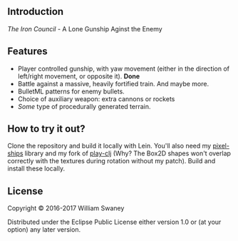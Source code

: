 ## Introduction

*The Iron Council* - A Lone Gunship Aginst the Enemy

## Features

  * Player controlled gunship, with yaw movement (either in the direction of left/right movement, or opposite it). **Done**
  * Battle against a massive, heavily fortified train. And maybe more.
  * BulletML patterns for enemy bullets.
  * Choice of auxiliary weapon: extra cannons or rockets
  * *Some* type of procedurally generated terrain.

## How to try it out?

Clone the repository and build it locally with Lein. You'll also need my [pixel-ships](https://github.com/the2bears/pixel-ships) library and my fork of [play-clj](https://github.com/the2bears/play-clj) (Why? The Box2D shapes won't overlap correctly with the textures during rotation without my patch). Build and install these locally.


## License

Copyright © 2016-2017 William Swaney

Distributed under the Eclipse Public License either version 1.0 or (at
your option) any later version.
